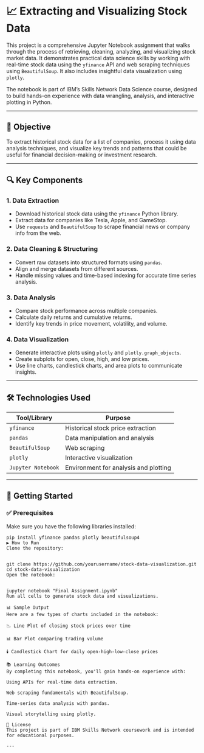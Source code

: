 # 📈 Extracting and Visualizing Stock Data

This project is a comprehensive Jupyter Notebook assignment that walks through the process of retrieving, cleaning, analyzing, and visualizing stock market data. It demonstrates practical data science skills by working with real-time stock data using the `yfinance` API and web scraping techniques using `BeautifulSoup`. It also includes insightful data visualization using `plotly`.

The notebook is part of IBM’s Skills Network Data Science course, designed to build hands-on experience with data wrangling, analysis, and interactive plotting in Python.

---

## 🧠 Objective

To extract historical stock data for a list of companies, process it using data analysis techniques, and visualize key trends and patterns that could be useful for financial decision-making or investment research.

---

## 🔍 Key Components

### 1. **Data Extraction**
- Download historical stock data using the `yfinance` Python library.
- Extract data for companies like Tesla, Apple, and GameStop.
- Use `requests` and `BeautifulSoup` to scrape financial news or company info from the web.

### 2. **Data Cleaning & Structuring**
- Convert raw datasets into structured formats using `pandas`.
- Align and merge datasets from different sources.
- Handle missing values and time-based indexing for accurate time series analysis.

### 3. **Data Analysis**
- Compare stock performance across multiple companies.
- Calculate daily returns and cumulative returns.
- Identify key trends in price movement, volatility, and volume.

### 4. **Data Visualization**
- Generate interactive plots using `plotly` and `plotly.graph_objects`.
- Create subplots for open, close, high, and low prices.
- Use line charts, candlestick charts, and area plots to communicate insights.

---

## 🛠️ Technologies Used

| Tool/Library       | Purpose                             |
|--------------------|-------------------------------------|
| `yfinance`         | Historical stock price extraction   |
| `pandas`           | Data manipulation and analysis      |
| `BeautifulSoup`    | Web scraping                        |
| `plotly`           | Interactive visualization           |
| `Jupyter Notebook` | Environment for analysis and plotting |

---

## 🚀 Getting Started

### ✅ Prerequisites

Make sure you have the following libraries installed:

```
pip install yfinance pandas plotly beautifulsoup4
▶️ How to Run
Clone the repository:


git clone https://github.com/yourusername/stock-data-visualization.git
cd stock-data-visualization
Open the notebook:


jupyter notebook "Final Assignment.ipynb"
Run all cells to generate stock data and visualizations.

📊 Sample Output
Here are a few types of charts included in the notebook:

📉 Line Plot of closing stock prices over time

📊 Bar Plot comparing trading volume

🕯️ Candlestick Chart for daily open-high-low-close prices

📚 Learning Outcomes
By completing this notebook, you'll gain hands-on experience with:

Using APIs for real-time data extraction.

Web scraping fundamentals with BeautifulSoup.

Time-series data analysis with pandas.

Visual storytelling using plotly.

🧾 License
This project is part of IBM Skills Network coursework and is intended for educational purposes.

---
